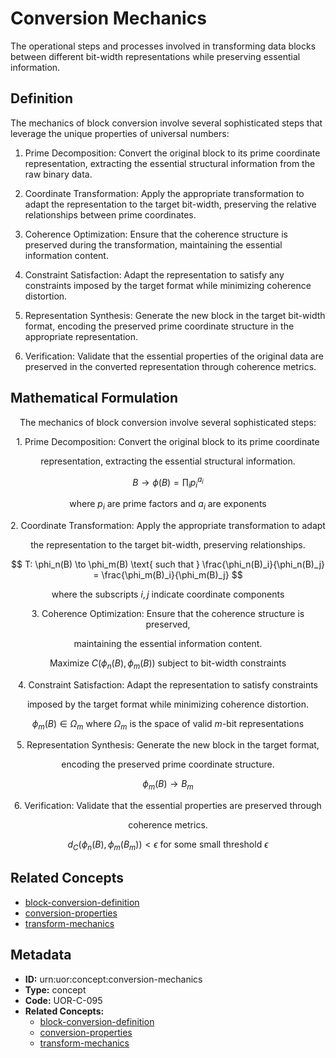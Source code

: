 # Conversion Mechanics

The operational steps and processes involved in transforming data blocks between different bit-width representations while preserving essential information.

## Definition

The mechanics of block conversion involve several sophisticated steps that leverage the unique properties of universal numbers:

1. Prime Decomposition: Convert the original block to its prime coordinate representation, extracting the essential structural information from the raw binary data.

2. Coordinate Transformation: Apply the appropriate transformation to adapt the representation to the target bit-width, preserving the relative relationships between prime coordinates.

3. Coherence Optimization: Ensure that the coherence structure is preserved during the transformation, maintaining the essential information content.

4. Constraint Satisfaction: Adapt the representation to satisfy any constraints imposed by the target format while minimizing coherence distortion.

5. Representation Synthesis: Generate the new block in the target bit-width format, encoding the preserved prime coordinate structure in the appropriate representation.

6. Verification: Validate that the essential properties of the original data are preserved in the converted representation through coherence metrics.

## Mathematical Formulation

$$
\text{The mechanics of block conversion involve several sophisticated steps:}
$$

$$
\text{1. Prime Decomposition: Convert the original block to its prime coordinate}
$$

$$
\text{   representation, extracting the essential structural information.}
$$

$$
B \to \phi(B) = \prod_i p_i^{a_i}
$$

$$
\text{   where } p_i \text{ are prime factors and } a_i \text{ are exponents}
$$

$$
\text{2. Coordinate Transformation: Apply the appropriate transformation to adapt}
$$

$$
\text{   the representation to the target bit-width, preserving relationships.}
$$

$$
T: \phi_n(B) \to \phi_m(B) \text{ such that } \frac{\phi_n(B)_i}{\phi_n(B)_j} = \frac{\phi_m(B)_i}{\phi_m(B)_j}
$$

$$
\text{   where the subscripts } i, j \text{ indicate coordinate components}
$$

$$
\text{3. Coherence Optimization: Ensure that the coherence structure is preserved,}
$$

$$
\text{   maintaining the essential information content.}
$$

$$
\text{Maximize } C(\phi_n(B), \phi_m(B)) \text{ subject to bit-width constraints}
$$

$$
\text{4. Constraint Satisfaction: Adapt the representation to satisfy constraints}
$$

$$
\text{   imposed by the target format while minimizing coherence distortion.}
$$

$$
\phi_m(B) \in \Omega_m \text{ where } \Omega_m \text{ is the space of valid } m\text{-bit representations}
$$

$$
\text{5. Representation Synthesis: Generate the new block in the target format,}
$$

$$
\text{   encoding the preserved prime coordinate structure.}
$$

$$
\phi_m(B) \to B_m
$$

$$
\text{6. Verification: Validate that the essential properties are preserved through}
$$

$$
\text{   coherence metrics.}
$$

$$
d_C(\phi_n(B), \phi_m(B_m)) < \epsilon \text{ for some small threshold } \epsilon
$$

## Related Concepts

- [block-conversion-definition](./block-conversion-definition.md)
- [conversion-properties](./conversion-properties.md)
- [transform-mechanics](./transform-mechanics.md)

## Metadata

- **ID:** urn:uor:concept:conversion-mechanics
- **Type:** concept
- **Code:** UOR-C-095
- **Related Concepts:**
  - [block-conversion-definition](./block-conversion-definition.md)
  - [conversion-properties](./conversion-properties.md)
  - [transform-mechanics](./transform-mechanics.md)
